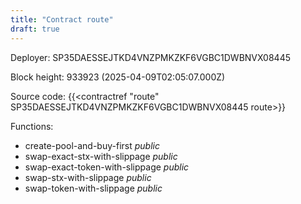 ```yaml
---
title: "Contract route"
draft: true
---
```

Deployer: SP35DAESSEJTKD4VNZPMKZKF6VGBC1DWBNVX08445


 



Block height: 933923 (2025-04-09T02:05:07.000Z)

Source code: {{<contractref "route" SP35DAESSEJTKD4VNZPMKZKF6VGBC1DWBNVX08445 route>}}

Functions:

* create-pool-and-buy-first _public_
* swap-exact-stx-with-slippage _public_
* swap-exact-token-with-slippage _public_
* swap-stx-with-slippage _public_
* swap-token-with-slippage _public_

